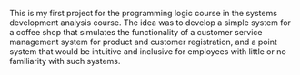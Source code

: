 This is my first project for the programming logic course in the systems development analysis course. The idea was to develop a simple system for a coffee shop that simulates the functionality of a customer service management system for product and customer registration, and a point system that would be intuitive and inclusive for employees with little or no familiarity with such systems.
